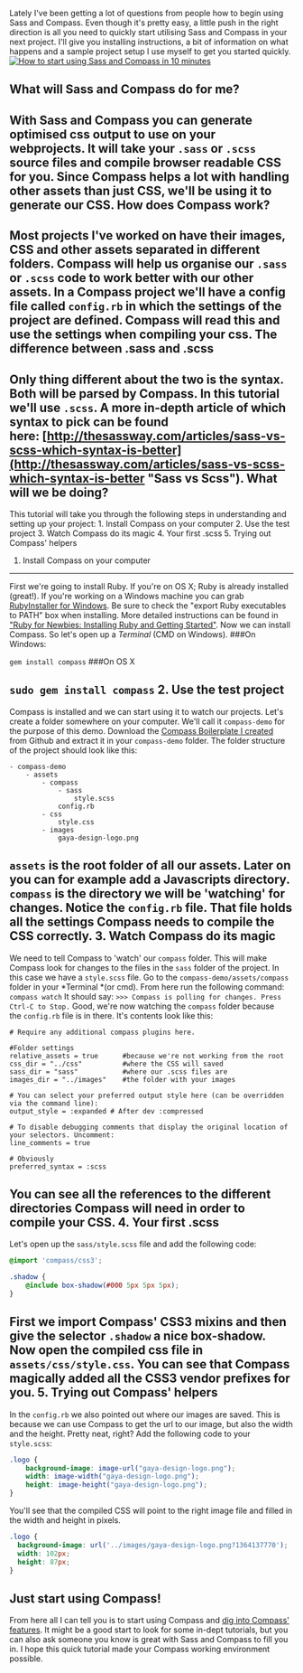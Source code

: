 Lately I've been getting a lot of questions from people how to begin using Sass and Compass. Even though it's pretty easy, a little push in the right direction is all you need to quickly start utilising Sass and Compass in your next project. I'll give you installing instructions, a bit of information on what happens and a sample project setup I use myself to get you started quickly. [![How to start using Sass and Compass in 10 minutes](/articles/how-to-sass-compass.jpg)](http://www.gayadesign.com/diy/how-to-start-using-sass-and-compass-in-10-minutes/ "How to start using Sass and Compass in 10 minutes")<span id="more-1304"></span>

What will Sass and Compass do for me?
-------------------------------------

 With Sass and Compass you can generate optimised css output to use on your webprojects. It will take your `.sass` or `.scss` source files and compile browser readable CSS for you. Since Compass helps a lot with handling other assets than just CSS, we'll be using it to generate our CSS. How does Compass work?
----------------------

 Most projects I've worked on have their images, CSS and other assets separated in different folders. Compass will help us organise our `.sass` or `.scss` code to work better with our other assets. In a Compass project we'll have a config file called `config.rb` in which the settings of the project are defined. Compass will read this and use the settings when compiling your css. The difference between .sass and .scss
--------------------------------------

 Only thing different about the two is the syntax. Both will be parsed by Compass. In this tutorial we'll use `.scss`. A more in-depth article of which syntax to pick can be found here: [http://thesassway.com/articles/sass-vs-scss-which-syntax-is-better](http://thesassway.com/articles/sass-vs-scss-which-syntax-is-better "Sass vs Scss"). What will we be doing?
----------------------

 This tutorial will take you through the following steps in understanding and setting up your project: 1. Install Compass on your computer
2. Use the test project
3. Watch Compass do its magic
4. Your first .scss
5. Trying out Compass' helpers

1. Install Compass on your computer
-----------------------------------

 First we're going to install Ruby. If you're on OS X; Ruby is already installed (great!). If you're working on a Windows machine you can grab [RubyInstaller for Windows](http://rubyinstaller.org/ "RubyInstaller"). Be sure to check the "export Ruby executables to PATH" box when installing. More detailed instructions can be found in ["Ruby for Newbies: Installing Ruby and Getting Started"](http://net.tutsplus.com/tutorials/ruby/ruby-for-newbies-installing-ruby-and-getting-started/ "Ruby for Newbies: Installing Ruby and Getting Started"). Now we can install Compass. So let's open up a *Terminal* (CMD on Windows).
###On Windows:

 `gem install compass`
###On OS X

 `sudo gem install compass` 2. Use the test project
-----------------------

 Compass is installed and we can start using it to watch our projects. Let's create a folder somewhere on your computer. We'll call it `compass-demo` for the purpose of this demo. Download the [Compass Boilerplate I created](https://github.com/Gaya/Compass-Boilerplate/archive/master.zip "Compass Boilerplate")  from Github and extract it in your `compass-demo` folder. The folder structure of the project should look like this: 
```
- compass-demo
	- assets
		- compass
			- sass
				style.scss
			config.rb
		- css
			style.css
		- images
			gaya-design-logo.png
```
 `assets` is the root folder of all our assets. Later on you can for example add a Javascripts directory. `compass` is the directory we will be 'watching' for changes. Notice the `config.rb` file. That file holds all the settings Compass needs to compile the CSS correctly. 3. Watch Compass do its magic
-----------------------------

 We need to tell Compass to 'watch' our `compass` folder. This will make Compass look for changes to the files in the `sass` folder of the project. In this case we have a `style.scss` file. Go to the `compass-demo/assets/compass` folder in your *Terminal *(or cmd). From here run the following command: `compass watch` It should say: `>>> Compass is polling for changes. Press Ctrl-C to Stop.` Good, we're now watching the `compass` folder because the `config.rb` file is in there. It's contents look like this: 
```
# Require any additional compass plugins here.

#Folder settings
relative_assets = true      #because we're not working from the root
css_dir = "../css"          #where the CSS will saved
sass_dir = "sass"           #where our .scss files are
images_dir = "../images"    #the folder with your images

# You can select your preferred output style here (can be overridden via the command line):
output_style = :expanded # After dev :compressed

# To disable debugging comments that display the original location of your selectors. Uncomment:
line_comments = true

# Obviously
preferred_syntax = :scss
```
 You can see all the references to the different directories Compass will need in order to compile your CSS. 4. Your first .scss
-------------------

 Let's open up the `sass/style.scss` file and add the following code: 
```scss
@import 'compass/css3';

.shadow {
    @include box-shadow(#000 5px 5px 5px);
}
```
 First we import Compass' CSS3 mixins and then give the selector `.shadow` a nice box-shadow. Now open the compiled css file in `assets/css/style.css`. You can see that Compass magically added all the CSS3 vendor prefixes for you. 5. Trying out Compass' helpers
------------------------------

 In the `config.rb` we also pointed out where our images are saved. This is because we can use Compass to get the url to our image, but also the width and the height. Pretty neat, right? Add the following code to your `style.scss`: 
```scss
.logo {
    background-image: image-url("gaya-design-logo.png");
    width: image-width("gaya-design-logo.png");
    height: image-height("gaya-design-logo.png");
}
```
 You'll see that the compiled CSS will point to the right image file and filled in the width and height in pixels. 
```css
.logo {
  background-image: url('../images/gaya-design-logo.png?1364137770');
  width: 102px;
  height: 87px;
}
```
 Just start using Compass!
-------------------------

 From here all I can tell you is to start using Compass and [dig into Compass' features](http://compass-style.org/reference/compass/ "Compass Reference"). It might be a good start to look for some in-dept tutorials, but you can also ask someone you know is great with Sass and Compass to fill you in. I hope this quick tutorial made your Compass working environment possible.